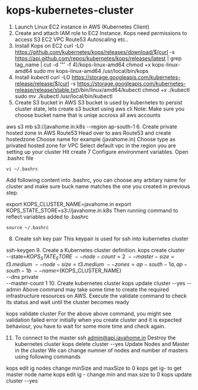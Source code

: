# kops-kubernetes-cluster
1. Launch Linux EC2 instance in AWS (Kubernetes Client)
2. Create and attach IAM role to EC2 Instance.
Kops need permissions to access
	S3
	EC2
	VPC
	Route53
	Autoscaling
	etc..
3. Install Kops on EC2
curl -LO https://github.com/kubernetes/kops/releases/download/$(curl -s https://api.github.com/repos/kubernetes/kops/releases/latest | grep tag_name | cut -d '"' -f 4)/kops-linux-amd64
chmod +x kops-linux-amd64
sudo mv kops-linux-amd64 /usr/local/bin/kops
4. Install kubectl
curl -LO https://storage.googleapis.com/kubernetes-release/release/$(curl -s https://storage.googleapis.com/kubernetes-release/release/stable.txt)/bin/linux/amd64/kubectl
chmod +x ./kubectl
sudo mv ./kubectl /usr/local/bin/kubectl
5. Create S3 bucket in AWS
S3 bucket is used by kubernetes to persist cluster state, lets create s3 bucket using aws cli Note: Make sure you choose bucket name that is uniqe accross all aws accounts

aws s3 mb s3://javahome.in.k8s --region ap-south-1
6. Create private hosted zone in AWS Route53
Head over to aws Route53 and create hostedzone
Choose name for example (javahome.in)
Choose type as privated hosted zone for VPC
Select default vpc in the region you are setting up your cluster
Hit create
7 Configure environment variables.
Open .bashrc file

	vi ~/.bashrc
Add following content into .bashrc, you can choose any arbitary name for cluster and make sure buck name matches the one you created in previous step.

export KOPS_CLUSTER_NAME=javahome.in
export KOPS_STATE_STORE=s3://javahome.in.k8s
Then running command to reflect variables added to .bashrc

	source ~/.bashrc
8. Create ssh key pair
This keypair is used for ssh into kubernetes cluster

ssh-keygen
9. Create a Kubernetes cluster definition.
kops create cluster \
--state=${KOPS_STATE_STORE} \
--node-count=2 \
--master-size=t3.medium \
--node-size=t3.medium \
--zones=ap-south-1a,ap-south-1b \
--name=${KOPS_CLUSTER_NAME} \
--dns private \
--master-count 1
10. Create kubernetes cluster
kops update cluster --yes --admin
Above command may take some time to create the required infrastructure resources on AWS. Execute the validate command to check its status and wait until the cluster becomes ready

kops validate cluster
For the above above command, you might see validation failed error initially when you create cluster and it is expected behaviour, you have to wait for some more time and check again.

11. To connect to the master
ssh admin@api.javahome.in
Destroy the kubernetes cluster
kops delete cluster  --yes
Update Nodes and Master in the cluster
We can change numner of nodes and number of masters using following commands

   kops edit ig nodes change minSize and maxSize to 0
   kops get ig- to get master node name
   kops edit ig - change min and max size to 0
   kops update cluster --yes
